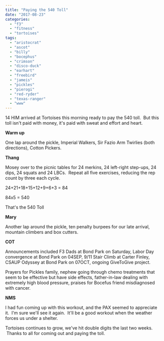 ```yaml
---
title: "Paying the 540 Toll"
date: "2017-08-23"
categories: 
  - "f3"
  - "fitness"
  - "tortoises"
tags: 
  - "aristocrat"
  - "ascot"
  - "billy"
  - "bocephus"
  - "crimson"
  - "disco-duck"
  - "earhart"
  - "freebird"
  - "jameis"
  - "pickles"
  - "pierogi"
  - "red-ryder"
  - "texas-ranger"
  - "www"
---
```


14 HIM arrived at Tortoises this morning ready to pay the 540 toll.  But this toll isn't paid with money, it's paid with sweat and effort and heart.

**Warm up**

One lap around the pickle, Imperial Walkers, Sir Fazio Arm Twirlies (both directions), Cotton Pickers.

**Thang**

Mosey over to the picnic tables for 24 merkins, 24 left-right step-ups, 24 dips, 24 squats and 24 LBCs.  Repeat all five exercises, reducing the rep count by three each cycle.

24+21+18+15+12+9+6+3 = 84

84x5 = 540

That's the 540 Toll

**Mary**

Another lap around the pickle, ten penalty burpees for our late arrival, mountain climbers and box cutters.

**COT**

Announcements included F3 Dads at Bond Park on Saturday, Labor Day convergence at Bond Park on 04SEP, 9/11 Stair Climb at Carter Finley, CSAUP Odyssey at Bond Park on 07OCT, ongoing GiveToGive project.

Prayers for Pickles family, nephew going through chemo treatments that seem to be effective but have side effects, father-in-law dealing with extremely high blood pressure, praises for Bocefus friend misdiagnosed with cancer.

**NMS**

I had fun coming up with this workout, and the PAX seemed to appreciate it.  I'm sure we'll see it again.  It'll be a good workout when the weather forces us under a shelter.

Tortoises continues to grow, we've hit double digits the last two weeks.  Thanks to all for coming out and paying the toll.
